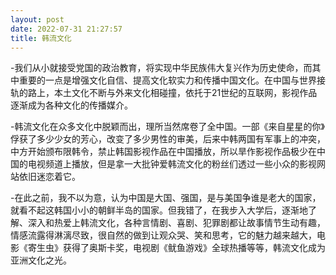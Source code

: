 ```yaml
---
layout: post
date: 2022-07-31 21:27:57
title: 韩流文化
---
```

-我们从小就接受党国的政治教育，将实现中华民族伟大复兴作为历史使命，而其中重要的一点是增强文化自信、提高文化软实力和传播中国文化。在中国与世界接轨的路上，本土文化不断与外来文化相碰撞，依托于21世纪的互联网，影视作品逐渐成为各种文化的传播媒介。

-韩流文化在众多文化中脱颖而出，理所当然席卷了全中国。一部《来自星星的你》俘获了多少少女的芳心，改变了多少男性的审美，后来中韩两国有军事上的冲突，中方开始颁布限韩令，禁止韩国影视作品在中国播放，所以旱作影视作品极少在中国的电视频道上播放，但是拿一大批钟爱韩流文化的粉丝们透过一些小众的影视网站依旧迷恋着它。
    
-在此之前，我不以为意，认为中国是大国、强国，是与美国争谁是老大的国家，就看不起这韩国小小的朝鲜半岛的国家。但我错了，在我步入大学后，逐渐地了解、深入和热爱上韩流文化，各种言情剧、喜剧、犯罪剧都让故事情节生动有趣，情感流露得淋漓尽致，很自然的做到让观众哭、笑和思考，它的魅力越来越大，电影《寄生虫》获得了奥斯卡奖，电视剧《鱿鱼游戏》全球热播等等，韩流文化成为亚洲文化之光。
  
      
    
